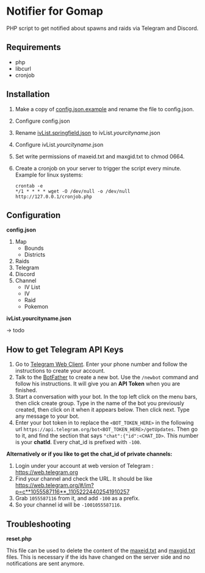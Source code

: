 Notifier for Gomap
===========

PHP script to get notified about spawns and raids via Telegram and Discord.

Requirements
------------
* php
* libcurl
* cronjob

Installation
------------

1. Make a copy of <a href="https://github.com/d4NY0H/gomap-notifier/blob/master/config.json.example">config.json.example</a> and rename the file to config.json.
2. Configure config.json
3. Rename <a href="https://github.com/d4NY0H/gomap-notifier/blob/master/ivList.springfield.json">ivList.springfield.json</a> to ivList.*yourcityname*.json
4. Configure ivList.*yourcityname*.json
5. Set write permissions of maxeid.txt and maxgid.txt to chmod 0664.
6. Create a cronjob on your server to trigger the script every minute. Example for linux systems:

	```
    crontab -e
    */1 * * * * wget -O /dev/null -o /dev/null http://127.0.0.1/cronjob.php
	```

Configuration
------------

**config.json**

1. Map
	* Bounds
    * Districts
2. Raids
3. Telegram
4. Discord
5. Channel
	* IV List
	* IV
	* Raid
	* Pokemon

**ivList.yourcityname.json**

-> todo

How to get Telegram API Keys
------------
1. Go to <a href="https://telegram.org/dl/webogram">Telegram Web Client</a>. Enter your phone number and follow the instructions to create your account.
2. Talk to the <a href="https://telegram.me/botfather">BotFather</a> to create a new bot. Use the `/newbot` command and follow his instructions. It will give you an **API Token** when you are finished.
3. Start a conversation with your bot. In the top left click on the menu bars, then click create group. Type in the name of the bot you previously created, then click on it when it appears below. Then click next. Type any message to your bot.
4. Enter your bot token in to replace the `<BOT_TOKEN_HERE>` in the following url `https://api.telegram.org/bot<BOT_TOKEN_HERE>/getUpdates`. Then go to it, and find the section that says `"chat":{"id":<CHAT_ID>`. This number is your **chatId**. Every chat_id is prefixed with `-100`.

**Alternatively or if you like to get the chat_id of private channels:**

1. Login under your account at web version of Telegram : <a href="https://web.telegram.org">https://web.telegram.org</a>
2. Find your channel and check the URL. It should be like https://web.telegram.org/#/im?p=c**1055587116**_11052224402541910257
3. Grab `1055587116` from it, and add `-100` as a prefix.
4. So your channel id will be `-1001055587116`.

Troubleshooting
------------

**reset.php**

This file can be used to delete the content of the <a href="https://github.com/d4NY0H/gomap-notifier/blob/master/maxeid.txt">maxeid.txt</a> and <a href="https://github.com/d4NY0H/gomap-notifier/blob/master/maxgid.txt">maxgid.txt</a> files. This is necessary if the ids have changed on the server side and no notifications are sent anymore.